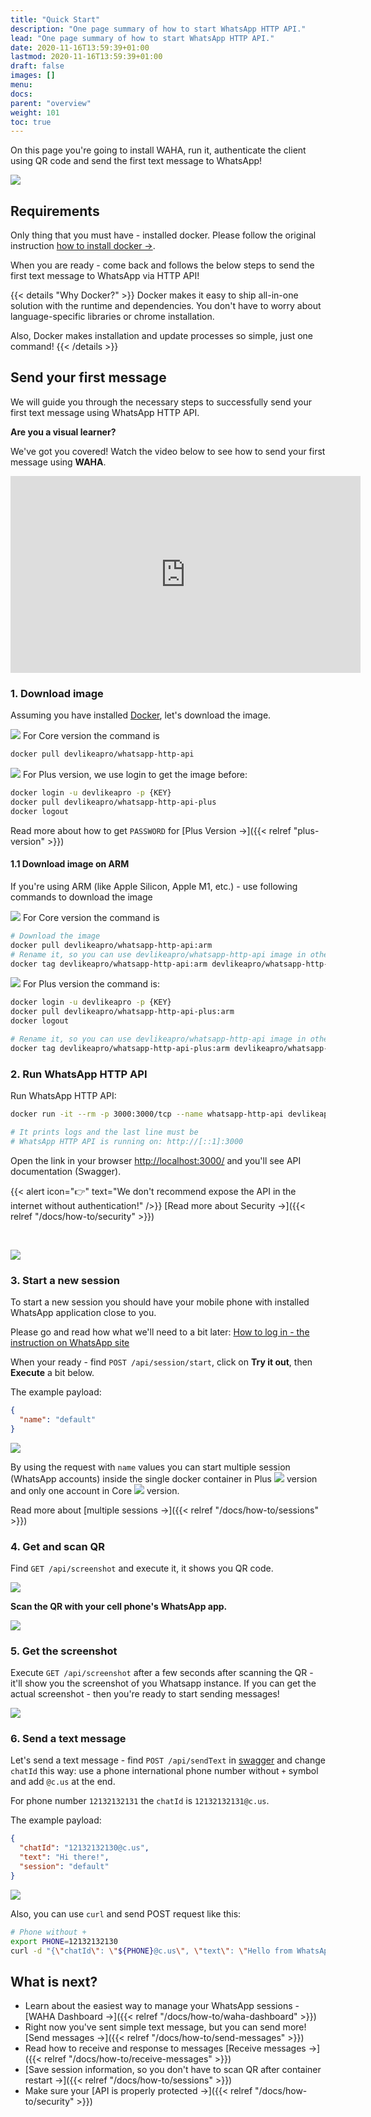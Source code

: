 ```yaml
---
title: "Quick Start"
description: "One page summary of how to start WhatsApp HTTP API."
lead: "One page summary of how to start WhatsApp HTTP API."
date: 2020-11-16T13:59:39+01:00
lastmod: 2020-11-16T13:59:39+01:00
draft: false
images: []
menu:
docs:
parent: "overview"
weight: 101
toc: true
---
```


On this page you're going to install WAHA, run it, authenticate the client using QR code and send the first text message
to WhatsApp!

![](swagger.png)

## Requirements

Only thing that you must have - installed docker. Please follow the original
instruction <a href="https://docs.docker.com/get-docker/" target="_blank" rel="noopener">how to install docker -></a>.

When you are ready - come back and follows the below steps to send the first text message to WhatsApp via HTTP API!

{{< details "Why Docker?" >}}
Docker makes it easy to ship all-in-one solution with the runtime and dependencies. You don't have to worry about
language-specific libraries or chrome installation.

Also, Docker makes installation and update processes so simple, just one command!
{{< /details >}}

## Send your first message

We will guide you through the necessary steps to successfully send your first text message using WhatsApp HTTP API.

<div class='article-card'>
  <b class='h4'>Are you a visual learner?</b>

  We've got you covered! Watch the video below to see how to send your first message using <b>WAHA</b>.

  <div class="d-flex justify-content-center my-4">
    <iframe
      width="560" height="315"
      src="https://www.youtube.com/embed/RFerMyAUPRg"
      title="YouTube video player"
      frameborder="0"
      allow="accelerometer; autoplay; clipboard-write; encrypted-media; gyroscope; picture-in-picture; web-share"
      allowfullscreen
    ></iframe>
  </div>
</div>

### 1. Download image

Assuming you have installed [Docker](https://docs.docker.com/get-docker/), let's download the image.

![](/images/versions/core.png) For Core version the command is

```bash
docker pull devlikeapro/whatsapp-http-api
```

![](/images/versions/plus.png) For Plus version, we use login to get the image before:

```bash
docker login -u devlikeapro -p {KEY}
docker pull devlikeapro/whatsapp-http-api-plus
docker logout
```

Read more about how to get `PASSWORD` for [Plus Version →]({{< relref "plus-version" >}})

#### 1.1 Download image on ARM

If you're using ARM (like Apple Silicon, Apple M1, etc.) - use following commands to download the image

![](/images/versions/core.png) For Core version the command is
```bash
# Download the image
docker pull devlikeapro/whatsapp-http-api:arm
# Rename it, so you can use devlikeapro/whatsapp-http-api image in other place
docker tag devlikeapro/whatsapp-http-api:arm devlikeapro/whatsapp-http-api
```

![](/images/versions/plus.png) For Plus version the command is:
```bash
docker login -u devlikeapro -p {KEY}
docker pull devlikeapro/whatsapp-http-api-plus:arm
docker logout

# Rename it, so you can use devlikeapro/whatsapp-http-api image in other place
docker tag devlikeapro/whatsapp-http-api-plus:arm devlikeapro/whatsapp-http-api-plus
```

### 2. Run WhatsApp HTTP API

Run WhatsApp HTTP API:

```bash
docker run -it --rm -p 3000:3000/tcp --name whatsapp-http-api devlikeapro/whatsapp-http-api

# It prints logs and the last line must be
# WhatsApp HTTP API is running on: http://[::1]:3000
```

Open the link in your browser [http://localhost:3000/](http://localhost:3000/) and you'll see API documentation
(Swagger).

{{< alert icon="👉" text="We don't recommend expose the API in the internet without authentication!" />}}
[Read more about Security ->]({{< relref "/docs/how-to/security" >}})

<br/>

![](swagger.png)

### 3. Start a new session

To start a new session you should have your mobile phone with installed WhatsApp application close to you.

Please go and read how what we'll need to a bit
later:
<a href="https://faq.whatsapp.com/381777293328336/?helpref=hc_fnav" target="_blank">
How to log in - the instruction on WhatsApp site
</a>

When your ready - find `POST /api/session/start`, click on **Try it out**, then **Execute** a bit below.

The example payload:

```json
{
  "name": "default"
}
```

![](session-start.png)

By using the request with `name` values you can start multiple session (WhatsApp accounts) inside the single docker
container in Plus
![](/images/versions/plus.png) version and only one account in Core ![](/images/versions/core.png) version.

Read more about [multiple sessions →]({{< relref "/docs/how-to/sessions" >}})

### 4. Get and scan QR

Find `GET /api/screenshot` and execute it, it shows you QR code.

![](qr.png)

**Scan the QR with your cell phone's WhatsApp app.**

![](scan-qr-phone.png)

### 5. Get the screenshot

Execute `GET /api/screenshot` after a few seconds after scanning the QR - it'll show you the screenshot of you Whatsapp
instance. If you can get the actual screenshot - then you're ready to start sending messages!

![](screenshot.png)

### 6. Send a text message

Let's send a text message - find `POST /api/sendText`  in [swagger](http://localhost:3000/) and change `chatId` this
way: use a phone international phone number without `+` symbol and add `@c.us` at the end.

For phone number `12132132131` the `chatId` is  `12132132131@c.us`.

The example payload:

```json
{
  "chatId": "12132132130@c.us",
  "text": "Hi there!",
  "session": "default"
}
```

![](send-text.png)

Also, you can use `curl` and send POST request like this:

```bash
# Phone without +
export PHONE=12132132130
curl -d "{\"chatId\": \"${PHONE}@c.us\", \"text\": \"Hello from WhatsApp HTTP API\" }" -H "Content-Type: application/json" -X POST http://localhost:3000/api/sendText
```

## What is next?
- Learn about the easiest way to manage your WhatsApp sessions - [WAHA Dashboard ->]({{< relref "/docs/how-to/waha-dashboard" >}})
- Right now you've sent simple text message, but you can send more! [Send messages ->]({{< relref "/docs/how-to/send-messages" >}})
- Read how to receive and response to messages [Receive messages ->]({{< relref "/docs/how-to/receive-messages" >}})
- [Save session information, so you don't have to scan QR after container restart ->]({{< relref "/docs/how-to/sessions" >}})
- Make sure your [API is properly protected ->]({{< relref "/docs/how-to/security" >}})

